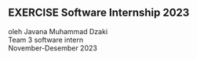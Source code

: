 ## EXERCISE Software Internship 2023

oleh Javana Muhammad Dzaki  
Team 3 software intern  
November-Desember 2023


